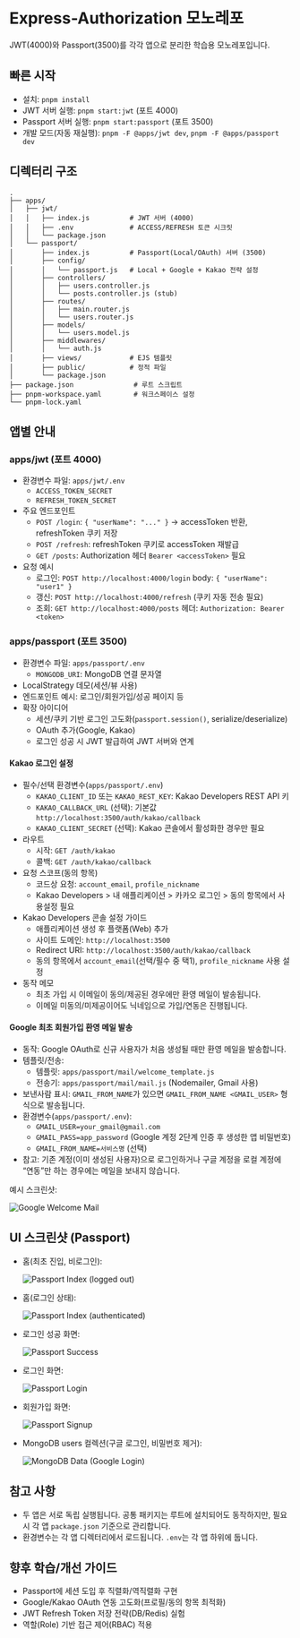 # Express-Authorization 모노레포

JWT(4000)와 Passport(3500)를 각각 앱으로 분리한 학습용 모노레포입니다.

## 빠른 시작

- 설치: `pnpm install`
- JWT 서버 실행: `pnpm start:jwt` (포트 4000)
- Passport 서버 실행: `pnpm start:passport` (포트 3500)
- 개발 모드(자동 재실행): `pnpm -F @apps/jwt dev`, `pnpm -F @apps/passport dev`

## 디렉터리 구조

```
.
├── apps/
│   ├── jwt/
│   │   ├── index.js          # JWT 서버 (4000)
│   │   ├── .env              # ACCESS/REFRESH 토큰 시크릿
│   │   └── package.json
│   └── passport/
│       ├── index.js          # Passport(Local/OAuth) 서버 (3500)
│       ├── config/
│       │   └── passport.js   # Local + Google + Kakao 전략 설정
│       ├── controllers/
│       │   ├── users.controller.js
│       │   └── posts.controller.js (stub)
│       ├── routes/
│       │   ├── main.router.js
│       │   └── users.router.js
│       ├── models/
│       │   └── users.model.js
│       ├── middlewares/
│       │   └── auth.js
│       ├── views/            # EJS 템플릿
│       ├── public/           # 정적 파일
│       └── package.json
├── package.json               # 루트 스크립트
├── pnpm-workspace.yaml        # 워크스페이스 설정
└── pnpm-lock.yaml
```

## 앱별 안내

### apps/jwt (포트 4000)

- 환경변수 파일: `apps/jwt/.env`
  - `ACCESS_TOKEN_SECRET`
  - `REFRESH_TOKEN_SECRET`
- 주요 엔드포인트
  - `POST /login`: `{ "userName": "..." }` → accessToken 반환, refreshToken 쿠키 저장
  - `POST /refresh`: refreshToken 쿠키로 accessToken 재발급
  - `GET /posts`: Authorization 헤더 `Bearer <accessToken>` 필요
- 요청 예시
  - 로그인: `POST http://localhost:4000/login` body: `{ "userName": "user1" }`
  - 갱신: `POST http://localhost:4000/refresh` (쿠키 자동 전송 필요)
  - 조회: `GET http://localhost:4000/posts` 헤더: `Authorization: Bearer <token>`

### apps/passport (포트 3500)

- 환경변수 파일: `apps/passport/.env`
  - `MONGODB_URI`: MongoDB 연결 문자열
- LocalStrategy 데모(세션/뷰 사용)
- 엔드포인트 예시: 로그인/회원가입/성공 페이지 등
- 확장 아이디어
  - 세션/쿠키 기반 로그인 고도화(`passport.session()`, serialize/deserialize)
  - OAuth 추가(Google, Kakao)
  - 로그인 성공 시 JWT 발급하여 JWT 서버와 연계

#### Kakao 로그인 설정

- 필수/선택 환경변수(`apps/passport/.env`)
  - `KAKAO_CLIENT_ID` 또는 `KAKAO_REST_KEY`: Kakao Developers REST API 키
  - `KAKAO_CALLBACK_URL` (선택): 기본값 `http://localhost:3500/auth/kakao/callback`
  - `KAKAO_CLIENT_SECRET` (선택): Kakao 콘솔에서 활성화한 경우만 필요
- 라우트
  - 시작: `GET /auth/kakao`
  - 콜백: `GET /auth/kakao/callback`
- 요청 스코프(동의 항목)
  - 코드상 요청: `account_email`, `profile_nickname`
  - Kakao Developers > 내 애플리케이션 > 카카오 로그인 > 동의 항목에서 사용설정 필요
- Kakao Developers 콘솔 설정 가이드
  - 애플리케이션 생성 후 플랫폼(Web) 추가
  - 사이트 도메인: `http://localhost:3500`
  - Redirect URI: `http://localhost:3500/auth/kakao/callback`
  - 동의 항목에서 `account_email`(선택/필수 중 택1), `profile_nickname` 사용 설정
- 동작 메모
  - 최초 가입 시 이메일이 동의/제공된 경우에만 환영 메일이 발송됩니다.
  - 이메일 미동의/미제공이어도 닉네임으로 가입/연동은 진행됩니다.

#### Google 최초 회원가입 환영 메일 발송

- 동작: Google OAuth로 신규 사용자가 처음 생성될 때만 환영 메일을 발송합니다.
- 템플릿/전송:
  - 템플릿: `apps/passport/mail/welcome_template.js`
  - 전송기: `apps/passport/mail/mail.js` (Nodemailer, Gmail 사용)
- 보낸사람 표시: `GMAIL_FROM_NAME`가 있으면 `GMAIL_FROM_NAME <GMAIL_USER>` 형식으로 발송됩니다.
- 환경변수(`apps/passport/.env`):
  - `GMAIL_USER=your_gmail@gmail.com`
  - `GMAIL_PASS=app_password` (Google 계정 2단계 인증 후 생성한 앱 비밀번호)
  - `GMAIL_FROM_NAME=서비스명` (선택)
- 참고: 기존 계정(이미 생성된 사용자)으로 로그인하거나 구글 계정을 로컬 계정에 “연동”만 하는 경우에는 메일을 보내지 않습니다.

예시 스크린샷:

![Google Welcome Mail](apps/passport/public/googleMail.png)

## UI 스크린샷 (Passport)

- 홈(최초 진입, 비로그인):

  ![Passport Index (logged out)](apps/passport/public/index.png)

- 홈(로그인 상태):

  ![Passport Index (authenticated)](apps/passport/public/index(auth).png)

- 로그인 성공 화면:

  ![Passport Success](apps/passport/public/success.png)

- 로그인 화면:

  ![Passport Login](apps/passport/public/login.png)

- 회원가입 화면:

  ![Passport Signup](apps/passport/public/signup.png)

- MongoDB users 컬렉션(구글 로그인, 비밀번호 제거):

  ![MongoDB Data (Google Login)](apps/passport/public/mogodata.png)

## 참고 사항

- 두 앱은 서로 독립 실행됩니다. 공통 패키지는 루트에 설치되어도 동작하지만, 필요 시 각 앱 `package.json` 기준으로 관리합니다.
- 환경변수는 각 앱 디렉터리에서 로드됩니다. `.env`는 각 앱 하위에 둡니다.

## 향후 학습/개선 가이드

- Passport에 세션 도입 후 직렬화/역직렬화 구현
- Google/Kakao OAuth 연동 고도화(프로필/동의 항목 최적화)
- JWT Refresh Token 저장 전략(DB/Redis) 실험
- 역할(Role) 기반 접근 제어(RBAC) 적용
